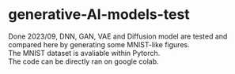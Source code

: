 # generative-AI-models-test
Done 2023/09, DNN, GAN, VAE and Diffusion model are tested and compared here by generating some MNIST-like figures.  
The MNIST dataset is avaliable within Pytorch.  
The code can be directly ran on google colab.
